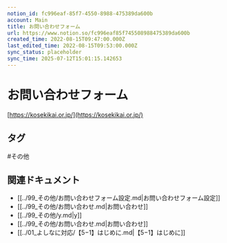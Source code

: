 ```yaml
---
notion_id: fc996eaf-85f7-4550-8988-475389da600b
account: Main
title: お問い合わせフォーム
url: https://www.notion.so/fc996eaf85f745508988475389da600b
created_time: 2022-08-15T09:47:00.000Z
last_edited_time: 2022-08-15T09:53:00.000Z
sync_status: placeholder
sync_time: 2025-07-12T15:01:15.142653
---
```

# お問い合わせフォーム

[https://kosekikai.or.jp/](https://kosekikai.or.jp/)

## タグ

#その他 

## 関連ドキュメント

- [[../99_その他/お問い合わせフォーム設定.md|お問い合わせフォーム設定]]
- [[../99_その他/お問い合わせ.md|お問い合わせ]]
- [[../99_その他/y.md|y]]
- [[../99_その他/お問い合わせ.md|お問い合わせ]]
- [[../01_よしなに対応/【5−1】はじめに.md|【5−1】はじめに]]
